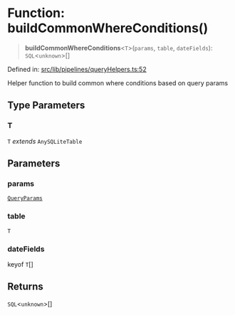 # Function: buildCommonWhereConditions()

> **buildCommonWhereConditions**\<`T`\>(`params`, `table`, `dateFields`): `SQL`\<`unknown`\>[]

Defined in: [src/lib/pipelines/queryHelpers.ts:52](https://github.com/elizaOS/elizaos.github.io/blob/4810f50019028b92f4f2a0ac31323fd787c7f288/src/lib/pipelines/queryHelpers.ts#L52)

Helper function to build common where conditions based on query params

## Type Parameters

### T

`T` _extends_ `AnySQLiteTable`

## Parameters

### params

[`QueryParams`](../interfaces/QueryParams.md)

### table

`T`

### dateFields

keyof `T`[]

## Returns

`SQL`\<`unknown`\>[]
